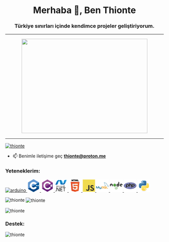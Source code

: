 <h1 align="center">Merhaba 👋, Ben Thionte</h1>
<h3 align="center">Türkiye sınırları içinde kendimce projeler geliştiriyorum.</h3>

<hr />
<p align="center">
    <img alt="" src="https://media.tenor.com/f3HGfIRTPGYAAAAd/atat%C3%BCrk-mustafa-kemal-atat%C3%BCrk.gif" width="400" height="300" />
</p>

<hr />


<p align="left"> <a href="https://github.com/ryo-ma/github-profile-trophy"><img src="https://github-profile-trophy.vercel.app/?username=thionte" alt="thionte" /></a> </p>

- 📫 Benimle iletişime geç **thionte@proton.me**

<h3 align="left">Yeteneklerim:</h3>
<p align="left"> <a href="https://www.arduino.cc/" target="_blank" rel="noreferrer"> <img src="https://cdn.worldvectorlogo.com/logos/arduino-1.svg" alt="arduino" width="40" height="40"/> </a> <a href="https://www.w3schools.com/cpp/" target="_blank" rel="noreferrer"> <img src="https://raw.githubusercontent.com/devicons/devicon/master/icons/cplusplus/cplusplus-original.svg" alt="cplusplus" width="40" height="40"/> </a> <a href="https://www.w3schools.com/cs/" target="_blank" rel="noreferrer"> <img src="https://raw.githubusercontent.com/devicons/devicon/master/icons/csharp/csharp-original.svg" alt="csharp" width="40" height="40"/> </a> <a href="https://dotnet.microsoft.com/" target="_blank" rel="noreferrer"> <img src="https://raw.githubusercontent.com/devicons/devicon/master/icons/dot-net/dot-net-original-wordmark.svg" alt="dotnet" width="40" height="40"/> </a> <a href="https://www.w3.org/html/" target="_blank" rel="noreferrer"> <img src="https://raw.githubusercontent.com/devicons/devicon/master/icons/html5/html5-original-wordmark.svg" alt="html5" width="40" height="40"/> </a> <a href="https://developer.mozilla.org/en-US/docs/Web/JavaScript" target="_blank" rel="noreferrer"> <img src="https://raw.githubusercontent.com/devicons/devicon/master/icons/javascript/javascript-original.svg" alt="javascript" width="40" height="40"/> </a> <a href="https://www.mysql.com/" target="_blank" rel="noreferrer"> <img src="https://raw.githubusercontent.com/devicons/devicon/master/icons/mysql/mysql-original-wordmark.svg" alt="mysql" width="40" height="40"/> </a> <a href="https://nodejs.org" target="_blank" rel="noreferrer"> <img src="https://raw.githubusercontent.com/devicons/devicon/master/icons/nodejs/nodejs-original-wordmark.svg" alt="nodejs" width="40" height="40"/> </a> <a href="https://www.php.net" target="_blank" rel="noreferrer"> <img src="https://raw.githubusercontent.com/devicons/devicon/master/icons/php/php-original.svg" alt="php" width="40" height="40"/> </a> <a href="https://www.python.org" target="_blank" rel="noreferrer"> <img src="https://raw.githubusercontent.com/devicons/devicon/master/icons/python/python-original.svg" alt="python" width="40" height="40"/> </a> </p>

<p><img align="left" src="https://github-readme-stats.vercel.app/api/top-langs?username=thionte&show_icons=true&locale=en&layout=compact" alt="thionte" /></p>

<p>&nbsp;<img align="center" src="https://github-readme-stats.vercel.app/api?username=thionte&show_icons=true&locale=en" alt="thionte" /></p>

<p><img align="center" src="https://github-readme-streak-stats.herokuapp.com/?user=thionte&" alt="thionte" /></p>

<h3 align="left">Destek:</h3>
<p><a href="https://www.buymeacoffee.com/thionte"> <img align="left" src="https://cdn.buymeacoffee.com/buttons/v2/default-yellow.png" height="50" width="210" alt="thionte" /></a></p><br><br>
